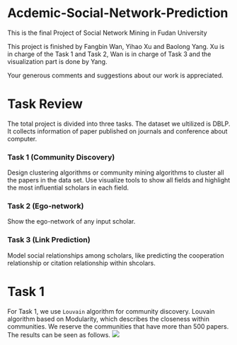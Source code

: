 # Acdemic-Social-Network-Prediction
This is the final Project of Social Network Mining in Fudan University

This project is finished by Fangbin Wan, Yihao Xu and Baolong Yang. Xu is in charge of the Task 1 and Task 2, Wan is in charge of Task 3 and the visualization part is done by Yang.

Your generous comments and suggestions about our work is appreciated.

# Task Review

The total project is divided into three tasks. The dataset we ultilized is DBLP. It collects information of paper published on journals and conference about computer.

### Task 1 (Community Discovery)
Design clustering algorithms or community mining algorithms to cluster all the papers in the data set. Use visualize tools to show all fields and highlight the most influential scholars in each field.

### Task 2 (Ego-network)
Show the ego-network of any input scholar. 

### Task 3 (Link Prediction)
Model social relationships among scholars, like predicting the cooperation relationship or citation relationship within shcolars.

# Task 1
For Task 1, we use `Louvain` algorithm for community discovery. Louvain algorithm based on Modularity, which describes the closeness within communities. We reserve the communities that have more than 500 papers. The results can be seen as follows.
![](https://github.com/wanfb/Acdemic-Social-Network-Prediction/raw/master/pictures/community_discovery.jpg)  
